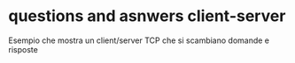 # questions and asnwers client-server
Esempio che mostra un client/server TCP che si scambiano domande e risposte
